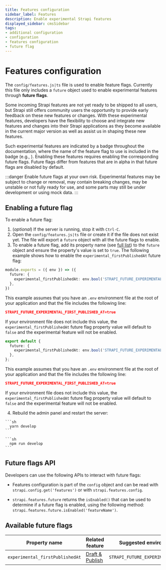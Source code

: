 ```yaml
---
title: Features configuration
sidebar_label: Features
description: Enable experimental Strapi features
displayed_sidebar: cmsSidebar
tags:
- additional configuration
- configuration
- features configuration
- future flag
---
```


# Features configuration

The `config/features.js|ts` file is used to enable feature flags. Currently this file only includes a `future` object used to enable experimental features through **future flags**.

Some incoming Strapi features are not yet ready to be shipped to all users, but Strapi still offers community users the opportunity to provide early feedback on these new features or changes. With these experimental features, developers have the flexibility to choose and integrate new features and changes into their Strapi applications as they become available in the current major version as well as assist us in shaping these new features.

Such experimental features are indicated by a <FeatureFlagBadge /> badge throughout the documentation, where the name of the feature flag to use is included in the badge (e.g., <FeatureFlagBadge feature="FeatureFlagName" />). Enabling these features requires enabling the corresponding future flags. Future flags differ from features that are in alpha in that future flags are disabled by default.

:::danger
Enable future flags at your own risk. Experimental features may be subject to change or removal, may contain breaking changes, may be unstable or not fully ready for use, and some parts may still be under development or using mock data.
:::

<!-- ! Commented out as not relevant for now -->
<!-- Future flags can also be utilized for enabling coming breaking changes in upcoming versions (when prefixed by `vX`, with 'X' being the target version). In this scenario, if you decide to enable a future flag for a breaking change, you will need to migrate your application to adapt to this breaking change. The benefit of this approach however, is that changes can be adopted incrementally as opposed to one large migration when the next major release occurs. Some of these flags may have started out as regular unstable but development showed the need for breaking changes. Finally, the aim of this is to empower developers to be able to smoothly transition to new major versions without the need to modify their existing application code where possible. -->

## Enabling a future flag

To enable a future flag:

1. (_optional_) If the server is running, stop it with `Ctrl-C`.
2. Open the `config/features.js|ts` file or create it if the file does not exist yet. The file will export a `future` object with all the future flags to enable.
3. To enable a future flag, add its property name (see [full list](#available-future-flags)) to the `future` object and ensure the property's value is set to `true`. The following example shows how to enable the `experimental_firstPublishedAt` future flag:

  <Tabs groupId='js-ts'>

  <TabItem value="js" label="JavaScript">

  ```ts title="/config/features.ts"
  module.exports = ({ env }) => ({
    future: {
      experimental_firstPublishedAt: env.bool('STRAPI_FUTURE_EXPERIMENTAL_FIRST_PUBLISHED_AT', false),
    },
  })

  ```

  This example assumes that you have an `.env` environment file at the root of your application and that the file includes the following line:

  ```json title=".env"
  STRAPI_FUTURE_EXPERIMENTAL_FIRST_PUBLISHED_AT=true
  ```

  If your environment file does not include this value, the `experimental_firstPublishedAt` future flag property value will default to `false` and the experimental feature will not be enabled.

  </TabItem>

  <TabItem value="ts" label="TypeScript">

  ```ts title="/config/features.ts"
  export default {
    future: {
      experimental_firstPublishedAt: env.bool('STRAPI_FUTURE_EXPERIMENTAL_FIRST_PUBLISHED_AT', false),
    },
  };
  ```

  This example assumes that you have an `.env` environment file at the root of your application and that the file includes the following line:

  ```json title=".env"
  STRAPI_FUTURE_EXPERIMENTAL_FIRST_PUBLISHED_AT=true
  ```

  If your environment file does not include this value, the `experimental_firstPublishedAt` future flag property value will default to `false` and the experimental feature will not be enabled.

  </TabItem>
  </Tabs>

4. Rebuild the admin panel and restart the server:

  <Tabs groupId="yarn-npm">
  <TabItem value="yarn" label="Yarn">
  
    ```sh
      yarn develop
    ```
  </TabItem>
  <TabItem value="npm" label="NPM">

    ```sh
      npm run develop
    ```

  </TabItem>
  </Tabs>

## Future flags API

Developers can use the following APIs to interact with future flags:

- Features configuration is part of the `config` object and can be read with `strapi.config.get('features')` or with `strapi.features.config`.

- `strapi.features.future` returns the `isEnabled()` that can be used to determine if a future flag is enabled, using the following method: `strapi.features.future.isEnabled('featureName')`.

## Available future flags

| Property name | Related feature | Suggested environment variable name |
| ------------- | --------------- | ---------------------------------- |
| `experimental_firstPublishedAt` | [Draft & Publish](/cms/features/draft-and-publish#recording-the-first-publication-date) | `STRAPI_FUTURE_EXPERIMENTAL_FIRST_PUBLISHED_AT` |
